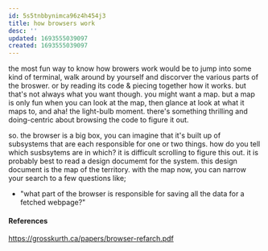 ```yaml
---
id: 5s5tnbbynimca96z4h454j3
title: how browsers work
desc: ''
updated: 1693555039097
created: 1693555039097
---
```


the most fun way to know how browers work would be to jump into some kind of terminal, walk around by yourself and discorver the various parts of the broswer. or by reading its code & piecing together how it works. but that's not always what you want though. you might want a map. but a map is only fun when you can look at the map, then glance at look at what it maps to, and aha! the light-bulb moment. there's something thrilling and doing-centric about browsing the code to figure it out.

so. the browser is a big box, you can imagine that it's built up of subsystems that are each responsible for one or two things. how do you tell which susbsytems are in which? it is difficult scrolling to figure this out. it is probably best to read a design documemt for the system. this design document is the map of the territory. with the map now, you can narrow your search to a few questions like; 
- "what part of the browser is responsible for saving all the data for a fetched webpage?"  

#### References
https://grosskurth.ca/papers/browser-refarch.pdf

